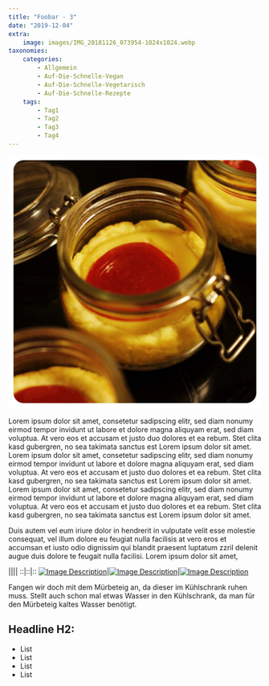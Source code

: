 ```yaml
---
title: "Foobar - 3"
date: "2019-12-04"
extra:
    image: images/IMG_20181126_073954-1024x1024.webp
taxonomies:
    categories:
        - Allgemein
        - Auf-Die-Schnelle-Vegan
        - Auf-Die-Schnelle-Vegetarisch
        - Auf-Die-Schnelle-Rezepte
    tags:
        - Tag1
        - Tag2
        - Tag3
        - Tag4
---
```


[![Image Description](images/IMG_20181126_073954-1024x1024.webp)](images/IMG_20181126_073954.webp)

Lorem ipsum dolor sit amet, consetetur sadipscing elitr, sed diam nonumy eirmod tempor invidunt ut labore et dolore magna aliquyam erat, sed diam voluptua. At vero eos et accusam et justo duo dolores et ea rebum. Stet clita kasd gubergren, no sea takimata sanctus est Lorem ipsum dolor sit amet. Lorem ipsum dolor sit amet, consetetur sadipscing elitr, sed diam nonumy eirmod tempor invidunt ut labore et dolore magna aliquyam erat, sed diam voluptua. At vero eos et accusam et justo duo dolores et ea rebum. Stet clita kasd gubergren, no sea takimata sanctus est Lorem ipsum dolor sit amet. Lorem ipsum dolor sit amet, consetetur sadipscing elitr, sed diam nonumy eirmod tempor invidunt ut labore et dolore magna aliquyam erat, sed diam voluptua. At vero eos et accusam et justo duo dolores et ea rebum. Stet clita kasd gubergren, no sea takimata sanctus est Lorem ipsum dolor sit amet.   

Duis autem vel eum iriure dolor in hendrerit in vulputate velit esse molestie consequat, vel illum dolore eu feugiat nulla facilisis at vero eros et accumsan et iusto odio dignissim qui blandit praesent luptatum zzril delenit augue duis dolore te feugait nulla facilisi. Lorem ipsum dolor sit amet,

||||
::|::|::
[![Image Description](images/IMG_20181126_074913-1024x1024.webp)](images/IMG_20181126_074913.webp)|[![Image Description](images/IMG_20181126_074913-1024x1024.webp)](images/IMG_20181126_074913.webp)|[![Image Description](images/IMG_20181126_074913-1024x1024.webp)](images/IMG_20181126_074913.webp)

Fangen wir doch mit dem Mürbeteig an, da dieser im Kühlschrank ruhen muss. Stellt auch schon mal etwas Wasser in den Kühlschrank, da man für den Mürbeteig kaltes Wasser benötigt.

## Headline H2:

- List
- List
- List
- List


